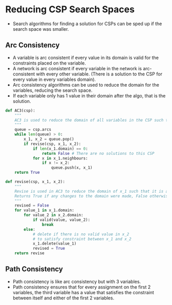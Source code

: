 # Reducing CSP Search Spaces
* Search algorithms for finding a solution for CSPs can be sped up if the search space was smaller.

## Arc Consistency
* A variable is arc consistent if every value in its domain is valid for the constraints placed on the variable.
* A network is arc consistent if every variable in the network is arc-consistent with every other variable. (There is a solution to the CSP for every value in every variables domain).
* Arc consistency algorithms can be used to reduce the domain for the variables, reducing the search space. 
* If each variable only has 1 value in their domain after the algo, that is the solution.

```python
def AC3(csp):
    """
    AC3 is used to reduce the domain of all variables in the CSP such that only arc consistent values remain.
    """
    queue = csp.arcs
    while len(queue) > 0:
        x_1, x_2 = queue.pop()
        if revise(csp, x_1, x_2):
            if len(x_1.domain) == 0:
                return False # There are no solutions to this CSP
            for x in x_1.neighbours:
                if x != x_2:
                    queue.push(x, x_1)
    return True

def revise(csp, x_1, x_2):
    """
    Revise is used in AC3 to reduce the domain of x_1 such that it is arc consistent with x_2.
    Returns True if any changes to the domain were made, False otherwise.
    """
    revised = False
    for value_1 in x_1.domain:
        for value_2 in x_2.domain:
            if valid(value, value_2):
                break
        else:   
            # delete if there is no valid value in x_2
            # to satisfy constraint between x_1 and x_2
            x_1.delete(value_1)
            revised = True
    return revise
```

## Path Consistency
* Path consistency is like arc consistency but with 3 variables.
* Path consistency ensures that for every assignment on the first 2 variables, the third variable has a value that satisfies the constraint between itself and either of the first 2 variables.  